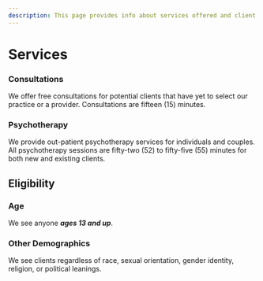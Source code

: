 ```yaml
---
description: This page provides info about services offered and client eligibility for Matters of the Mind Therapy, LLC.
---
```


# Services

### Consultations

We offer free consultations for potential clients that have yet to select our practice or a provider. Consultations are fifteen (15) minutes.

### Psychotherapy

We provide out-patient psychotherapy services for individuals and couples. All psychotherapy sessions are fifty-two (52) to fifty-five (55) minutes for both new and existing clients.

## Eligibility

### Age

We see anyone _**ages 13 and up**_.

### Other Demographics

We see clients regardless of race, sexual orientation, gender identity, religion, or political leanings.
